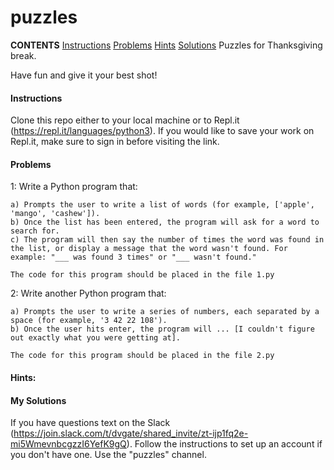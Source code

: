 # puzzles
**CONTENTS**
[Instructions](https://github.com/peternielsen112/puzzles/blob/main/README.md#instructions)
[Problems](https://github.com/peternielsen112/puzzles/blob/main/README.md#problems)
[Hints](https://github.com/peternielsen112/puzzles/blob/main/README.md#hints)
[Solutions](https://github.com/peternielsen112/puzzles/blob/main/README.md#my%20solutions)
Puzzles for Thanksgiving break.

Have fun and give it your best shot!

#### Instructions

Clone this repo either to your local machine or to Repl.it (https://repl.it/languages/python3). If you would like to save your work on Repl.it, make sure to sign in before visiting the link.

#### Problems

1: Write a Python program that:

    a) Prompts the user to write a list of words (for example, ['apple', 'mango', 'cashew']). 
    b) Once the list has been entered, the program will ask for a word to search for.
    c) The program will then say the number of times the word was found in the list, or display a message that the word wasn't found. For example: "___ was found 3 times" or "___ wasn't found."

    The code for this program should be placed in the file 1.py

2:  Write another Python program that:

    a) Prompts the user to write a series of numbers, each separated by a space (for example, '3 42 22 108').
    b) Once the user hits enter, the program will ... [I couldn't figure out exactly what you were getting at].
    
    The code for this program should be placed in the file 2.py


#### Hints:



#### My Solutions

If you have questions text on the Slack (https://join.slack.com/t/dvgate/shared_invite/zt-ijp1fq2e-mi5WmevnbcgzzI6YefK9gQ). Follow the instructions to set up an account if you don't have one. Use the "puzzles" channel.
